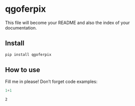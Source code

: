 # qgoferpix


<!-- WARNING: THIS FILE WAS AUTOGENERATED! DO NOT EDIT! -->

This file will become your README and also the index of your
documentation.

## Install

``` sh
pip install qgoferpix
```

## How to use

Fill me in please! Don’t forget code examples:

``` python
1+1
```

    2
